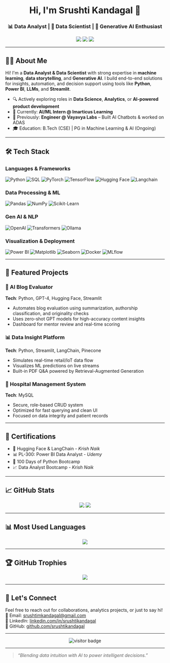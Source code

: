 <h1 align="center">Hi, I'm Srushti Kandagal 👋</h1>
<h3 align="center">📊 Data Analyst | 🤖 Data Scientist | 🚀 Generative AI Enthusiast</h3>

<p align="center">
  <a href="mailto:srushtimkandagal@gmail.com"><img src="https://img.shields.io/badge/-Email-D14836?style=for-the-badge&logo=gmail&logoColor=white" /></a>
  <a href="https://www.linkedin.com/in/srushtikandagal"><img src="https://img.shields.io/badge/-LinkedIn-blue?style=for-the-badge&logo=linkedin&logoColor=white" /></a>
  <a href="https://github.com/srushtikandagal"><img src="https://img.shields.io/badge/-GitHub-181717?style=for-the-badge&logo=github&logoColor=white" /></a>
</p>

---

## 👩‍💻 About Me

Hi! I'm a **Data Analyst & Data Scientist** with strong expertise in **machine learning**, **data storytelling**, and **Generative AI**. I build end-to-end solutions for insights, automation, and decision support using tools like **Python**, **Power BI**, **LLMs**, and **Streamlit**.

- 🔍 Actively exploring roles in **Data Science**, **Analytics**, or **AI-powered product development**
- 🌱 Currently: **AI/ML Intern @ Imarticus Learning**
- 💼 Previously: **Engineer @ Vayavya Labs** – Built AI Chatbots & worked on ADAS
- 🎓 Education: B.Tech (CSE) | PG in Machine Learning & AI (Ongoing)

---

## 🛠️ Tech Stack

### **Languages & Frameworks**
![Python](https://img.shields.io/badge/Python-3776AB?style=for-the-badge&logo=python&logoColor=white)
![SQL](https://img.shields.io/badge/R-276DC3?style=for-the-badge&logo=r&logoColor=white)
![PyTorch](https://img.shields.io/badge/PyTorch-EE4C2C?style=for-the-badge&logo=pytorch&logoColor=white)
![TensorFlow](https://img.shields.io/badge/TensorFlow-FF6F00?style=for-the-badge&logo=tensorflow&logoColor=white)
![Hugging Face](https://img.shields.io/badge/HuggingFace-FFCC00?style=for-the-badge&logo=huggingface&logoColor=black)
![Langchain](https://img.shields.io/badge/Langchain-00A3E0?style=for-the-badge&logo=python&logoColor=white)

### **Data Processing & ML**
![Pandas](https://img.shields.io/badge/Pandas-150458?style=for-the-badge&logo=pandas&logoColor=white)
![NumPy](https://img.shields.io/badge/NumPy-013243?style=for-the-badge&logo=numpy&logoColor=white)
![Scikit-Learn](https://img.shields.io/badge/Scikit--Learn-F7931E?style=for-the-badge&logo=scikit-learn&logoColor=white)

### **Gen AI & NLP**
![OpenAI](https://img.shields.io/badge/OpenAI-412991?style=for-the-badge&logo=openai&logoColor=white)
![Transformers](https://img.shields.io/badge/Transformers-FCC624?style=for-the-badge&logo=huggingface&logoColor=black)
![Ollama](https://img.shields.io/badge/Ollama-1A1A1A?style=for-the-badge&logo=python&logoColor=white)

### **Visualization & Deployment**
![Power BI](https://img.shields.io/badge/PowerBI-F2C811?style=for-the-badge&logo=powerbi&logoColor=black)
![Matplotlib](https://img.shields.io/badge/Matplotlib-11557C?style=for-the-badge&logo=python&logoColor=white)
![Seaborn](https://img.shields.io/badge/Seaborn-2E5D90?style=for-the-badge&logo=python&logoColor=white)
![Docker](https://img.shields.io/badge/Docker-2496ED?style=for-the-badge&logo=docker&logoColor=white)
![MLflow](https://img.shields.io/badge/MLflow-0194E2?style=for-the-badge&logo=mlflow&logoColor=white)

---

## 🚀 Featured Projects

### 🧠 AI Blog Evaluator  
**Tech**: Python, GPT-4, Hugging Face, Streamlit  
- Automates blog evaluation using summarization, authorship classification, and originality checks  
- Uses zero-shot GPT models for high-accuracy content insights  
- Dashboard for mentor review and real-time scoring

### 📊 Data Insight Platform  
**Tech**: Python, Streamlit, LangChain, Pinecone  
- Simulates real-time retail/IoT data flow  
- Visualizes ML predictions on live streams  
- Built-in PDF Q&A powered by Retrieval-Augmented Generation

### 🏥 Hospital Management System  
**Tech**: MySQL  
- Secure, role-based CRUD system  
- Optimized for fast querying and clean UI  
- Focused on data integrity and patient records

---

## 📜 Certifications

- 🤖 Hugging Face & LangChain - *Krish Naik*  
- 📊 PL-300: Power BI Data Analyst - *Udemy*  
- 🐍 100 Days of Python Bootcamp  
- 📈 Data Analyst Bootcamp - *Krish Naik*

---

## 📈 GitHub Stats

<p align="center">
  <img src="https://github-readme-stats.vercel.app/api?username=srushtikandagal&show_icons=true&theme=tokyonight" />
  <img src="https://github-readme-streak-stats.herokuapp.com/?user=srushtikandagal&theme=tokyonight" />
</p>

---

## 📊 Most Used Languages

<p align="center">
  <img src="https://github-readme-stats.vercel.app/api/top-langs/?username=srushtikandagal&layout=compact&theme=tokyonight" />
</p>

---

## 🏆 GitHub Trophies

<p align="center">
  <img src="https://github-profile-trophy.vercel.app/?username=srushtikandagal&theme=radical&no-frame=true&column=7&margin-w=15" />
</p>

---

## 🤝 Let's Connect

Feel free to reach out for collaborations, analytics projects, or just to say hi!  
📧 Email: srushtimkandagal@gmail.com  
💼 LinkedIn: [linkedin.com/in/srushtikandagal](https://www.linkedin.com/in/srushtikandagal)  
🐙 GitHub: [github.com/srushtikandagal](https://github.com/srushtikandagal)

---

<p align="center">
  <img src="https://visitor-badge.laobi.icu/badge?page_id=srushtikandagal" alt="visitor badge"/>
</p>

---

> _“Blending data intuition with AI to power intelligent decisions.”_
